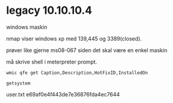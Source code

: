 # legacy 10.10.10.4

windows maskin

nmap viser windows xp med 139,445 og 3389\(closed\).

prøver like gjerne ms08-067 siden det skal være en enkel maskin

må skrive shell i meterpreter prompt.

```
wmic qfe get Caption,Description,HotFixID,InstalledOn

getsystem
```

user.txt e69af0e4f443de7e36876fda4ec7644



